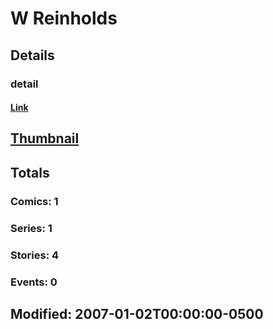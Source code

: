 # W  Reinholds 
## Details
### detail
#### [Link](http://marvel.com/comics/creators/6941/w_reinholds?utm_campaign=apiRef&utm_source=225578a89fc76f3d20fbffda5d17a88d)
## [Thumbnail](http://i.annihil.us/u/prod/marvel/i/mg/b/40/image_not_available.jpg)
## Totals
### Comics: 1
### Series: 1
### Stories: 4
### Events: 0
## Modified: 2007-01-02T00:00:00-0500